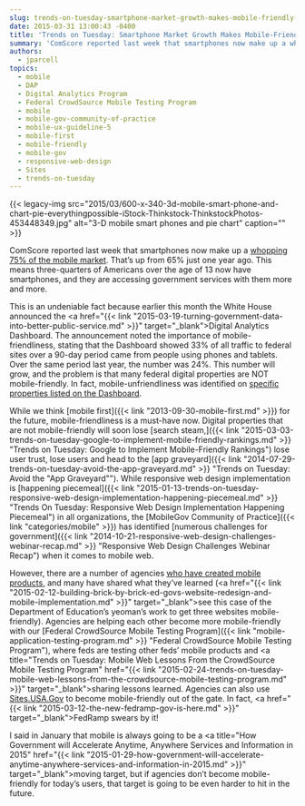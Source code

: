 ```yaml
---
slug: trends-on-tuesday-smartphone-market-growth-makes-mobile-friendly-a-must
date: 2015-03-31 13:00:43 -0400
title: 'Trends on Tuesday: Smartphone Market Growth Makes Mobile-Friendly a Must'
summary: 'ComScore reported last week that smartphones now make up a whopping 75% of the mobile market. That’s up from 65% just one year ago. This means three-quarters of Americans over the age of 13 now have smartphones, and they are accessing government services with them more and more. This is an undeniable fact because earlier this'
authors:
  - jparcell
topics:
  - mobile
  - DAP
  - Digital Analytics Program
  - Federal CrowdSource Mobile Testing Program
  - mobile
  - mobile-gov-community-of-practice
  - mobile-ux-guideline-5
  - mobile-first
  - mobile-friendly
  - mobile-gov
  - responsive-web-design
  - Sites
  - trends-on-tuesday
---
```


{{< legacy-img src="2015/03/600-x-340-3d-mobile-smart-phone-and-chart-pie-everythingpossible-iStock-Thinkstock-ThinkstockPhotos-453448349.jpg" alt="3-D mobile smart phones and pie chart" caption="" >}} 

ComScore reported last week that smartphones now make up a [whopping 75% of the mobile market](http://www.mobilemarketingwatch.com/smartphones-now-three-quarters-of-the-mobile-market-49151/). That’s up from 65% just one year ago. This means three-quarters of Americans over the age of 13 now have smartphones, and they are accessing government services with them more and more.

This is an undeniable fact because earlier this month the White House announced the <a href="{{< link "2015-03-19-turning-government-data-into-better-public-service.md" >}}" target="_blank">Digital Analytics Dashboard</a>. The announcement noted the importance of mobile-friendliness, stating that the Dashboard showed 33% of all traffic to federal sites over a 90-day period came from people using phones and tablets. Over the same period last year, the number was 24%. This number will grow, and the problem is that many federal digital properties are NOT mobile-friendly. In fact, mobile-unfriendliness was identified on <a href="http://www.nextgov.com/mobile/2015/03/4-most-popular-dot-govs-arent-mobile-friendly/108135/" target="_blank">specific properties listed on the Dashboard</a>.

While we think [mobile first]({{< link "2013-09-30-mobile-first.md" >}}) for the future, mobile-friendliness is a must-have now. Digital properties that are not mobile-friendly will soon lose [search steam,]({{< link "2015-03-03-trends-on-tuesday-google-to-implement-mobile-friendly-rankings.md" >}} "Trends on Tuesday: Google to Implement Mobile-Friendly Rankings") lose user trust, lose users and head to the [app graveyard]({{< link "2014-07-29-trends-on-tuesday-avoid-the-app-graveyard.md" >}} "Trends on Tuesday: Avoid the "App Graveyard""). While responsive web design implementation is [happening piecemeal]({{< link "2015-01-13-trends-on-tuesday-responsive-web-design-implementation-happening-piecemeal.md" >}} "Trends On Tuesday: Responsive Web Design Implementation Happening Piecemeal") in all organizations, the [MobileGov Community of Practice]({{< link "categories/mobile" >}}) has identified [numerous challenges for government]({{< link "2014-10-21-responsive-web-design-challenges-webinar-recap.md" >}} "Responsive Web Design Challenges Webinar Recap") when it comes to mobile web.

However, there are a number of agencies [who have created mobile products](http://www.usa.gov/mobileapps.shtml), and many have shared what they&#8217;ve learned (<a href="{{< link "2015-02-12-building-brick-by-brick-ed-govs-website-redesign-and-mobile-implementation.md" >}}" target="_blank">see this case of the Department of Education&#8217;s yeoman&#8217;s work to get three websites mobile-friendly</a>). Agencies are helping each other become more mobile-friendly with our [Federal CrowdSource Mobile Testing Program]({{< link "mobile-application-testing-program.md" >}} "Federal CrowdSource Mobile Testing Program"), where feds are testing other feds&#8217; mobile products and <a title="Trends on Tuesday: Mobile Web Lessons From the CrowdSource Mobile Testing Program" href="{{< link "2015-02-24-trends-on-tuesday-mobile-web-lessons-from-the-crowdsource-mobile-testing-program.md" >}}" target="_blank">sharing lessons learned</a>. Agencies can also use <a href="https://sites.usa.gov/" target="_blank">Sites.USA.Gov</a> to become mobile-friendly out of the gate. In fact, <a href="{{< link "2015-03-12-the-new-fedramp-gov-is-here.md" >}}" target="_blank">FedRamp swears by it</a>!

I said in January that mobile is always going to be a <a title="How Government will Accelerate Anytime, Anywhere Services and Information in 2015" href="{{< link "2015-01-29-how-government-will-accelerate-anytime-anywhere-services-and-information-in-2015.md" >}}" target="_blank">moving target</a>, but if agencies don&#8217;t become mobile-friendly for today&#8217;s users, that target is going to be even harder to hit in the future.
